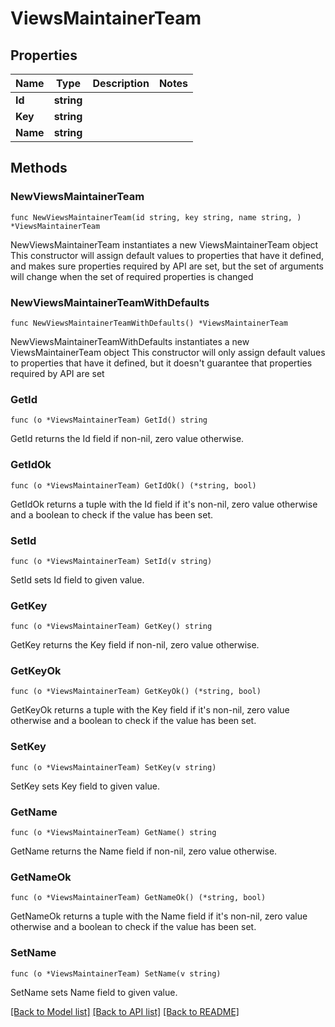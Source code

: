 # ViewsMaintainerTeam

## Properties

Name | Type | Description | Notes
------------ | ------------- | ------------- | -------------
**Id** | **string** |  | 
**Key** | **string** |  | 
**Name** | **string** |  | 

## Methods

### NewViewsMaintainerTeam

`func NewViewsMaintainerTeam(id string, key string, name string, ) *ViewsMaintainerTeam`

NewViewsMaintainerTeam instantiates a new ViewsMaintainerTeam object
This constructor will assign default values to properties that have it defined,
and makes sure properties required by API are set, but the set of arguments
will change when the set of required properties is changed

### NewViewsMaintainerTeamWithDefaults

`func NewViewsMaintainerTeamWithDefaults() *ViewsMaintainerTeam`

NewViewsMaintainerTeamWithDefaults instantiates a new ViewsMaintainerTeam object
This constructor will only assign default values to properties that have it defined,
but it doesn't guarantee that properties required by API are set

### GetId

`func (o *ViewsMaintainerTeam) GetId() string`

GetId returns the Id field if non-nil, zero value otherwise.

### GetIdOk

`func (o *ViewsMaintainerTeam) GetIdOk() (*string, bool)`

GetIdOk returns a tuple with the Id field if it's non-nil, zero value otherwise
and a boolean to check if the value has been set.

### SetId

`func (o *ViewsMaintainerTeam) SetId(v string)`

SetId sets Id field to given value.


### GetKey

`func (o *ViewsMaintainerTeam) GetKey() string`

GetKey returns the Key field if non-nil, zero value otherwise.

### GetKeyOk

`func (o *ViewsMaintainerTeam) GetKeyOk() (*string, bool)`

GetKeyOk returns a tuple with the Key field if it's non-nil, zero value otherwise
and a boolean to check if the value has been set.

### SetKey

`func (o *ViewsMaintainerTeam) SetKey(v string)`

SetKey sets Key field to given value.


### GetName

`func (o *ViewsMaintainerTeam) GetName() string`

GetName returns the Name field if non-nil, zero value otherwise.

### GetNameOk

`func (o *ViewsMaintainerTeam) GetNameOk() (*string, bool)`

GetNameOk returns a tuple with the Name field if it's non-nil, zero value otherwise
and a boolean to check if the value has been set.

### SetName

`func (o *ViewsMaintainerTeam) SetName(v string)`

SetName sets Name field to given value.



[[Back to Model list]](../README.md#documentation-for-models) [[Back to API list]](../README.md#documentation-for-api-endpoints) [[Back to README]](../README.md)


